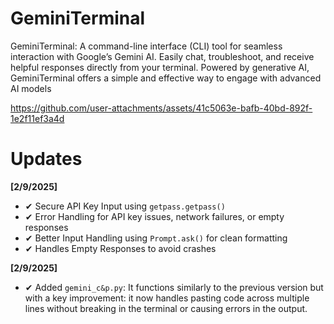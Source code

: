 # GeminiTerminal
GeminiTerminal: A command-line interface (CLI) tool for seamless interaction with Google’s Gemini AI. Easily chat, troubleshoot, and receive helpful responses directly from your terminal. Powered by generative AI, GeminiTerminal offers a simple and effective way to engage with advanced AI models



https://github.com/user-attachments/assets/41c5063e-bafb-40bd-892f-1e2f11ef3a4d

# Updates

**[2/9/2025]**
- ✔ Secure API Key Input using `getpass.getpass()`
- ✔ Error Handling for API key issues, network failures, or empty responses
- ✔ Better Input Handling using `Prompt.ask()` for clean formatting
- ✔ Handles Empty Responses to avoid crashes

**[2/9/2025]**
- ✔ Added `gemini_c&p.py`: It functions similarly to the previous version but with a key improvement: it now handles pasting code across multiple lines without breaking in the terminal or causing errors in the output.
